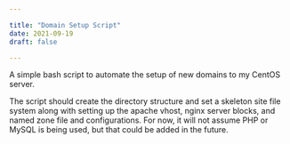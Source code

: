 ```yaml
---

title: "Domain Setup Script"
date: 2021-09-19
draft: false

---
```


A simple bash script to automate the setup of new domains to my CentOS server.

The script should create the directory structure and set a skeleton site file system along with setting up the apache vhost, nginx server blocks, and named zone file and configurations. For now, it will not assume PHP or MySQL is being used, but that could be added in the future.

